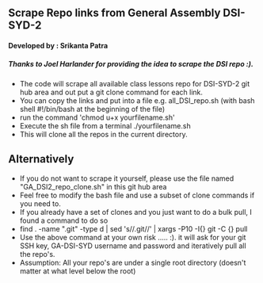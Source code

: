 ## Scrape Repo links from General Assembly DSI-SYD-2
#### Developed by : Srikanta Patra
##### Thanks to Joel Harlander for providing the idea to scrape the DSI repo   :).

* The code will scrape all available class lessons repo for DSI-SYD-2 git hub area and out put a git clone command for each link.
* You can copy the links and put into a file e.g. all_DSI_repo.sh (with bash shell #!/bin/bash at the beginning of the file)
* run the command 'chmod u+x yourfilename.sh'
* Execute the sh file from a terminal ./yourfilename.sh
* This will clone all the repos in the current directory.

## Alternatively
* If you do not want to scrape it yourself, please use the file named "GA_DSI2_repo_clone.sh" in this git hub area
* Feel free to modify the bash file and use a subset of clone commands if you need to.
* If you already have a set of clones and you just want to do a bulk pull, I found a command to do so
* find . -name ".git" -type d | sed 's/\/.git//' |  xargs -P10 -I{} git -C {} pull
* Use the above command at your own risk ..... :). it will ask for your git SSH key, GA-DSI-SYD username and password and iteratively pull all the repo's. 
* Assumption: All your repo's are under a single root directory (doesn't matter at what level below the root)
